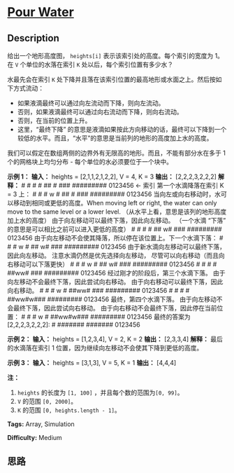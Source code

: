 # [Pour Water][title]

## Description

给出一个地形高度图， `heights[i]` 表示该索引处的高度。每个索引的宽度为 1。在 `V` 个单位的水落在索引 `K`
处以后，每个索引位置有多少水？

水最先会在索引 `K` 处下降并且落在该索引位置的最高地形或水面之上。然后按如下方式流动：

  * 如果液滴最终可以通过向左流动而下降，则向左流动。
  * 否则，如果液滴最终可以通过向右流动而下降，则向右流动。
  * 否则，在当前的位置上升。
  * 这里，“最终下降” 的意思是液滴如果按此方向移动的话，最终可以下降到一个较低的水平。而且，“水平”的意思是当前列的地形的高度加上水的高度。

我们可以假定在数组两侧的边界外有无限高的地形。而且，不能有部分水在多于 1 个的网格块上均匀分布 - 每个单位的水必须要位于一个块中。

**示例 1：**
            **输入：** heights = [2,1,1,2,1,2,2], V = 4, K = 3    **输出：** [2,2,2,3,2,2,2]    **解释：**    #       #    #       #    ##  # ###    #########     0123456    <- 索引        第一个水滴降落在索引 K = 3 上：        #       #    #   w   #    ##  # ###    #########     0123456            当向左或向右移动时，水可以移动到相同或更低的高度。When moving left or right, the water can only move to the same level or a lower level.    （从水平上看，意思是该列的地形高度加上水的高度）    由于向左移动可以最终下落，因此向左移动。    （一个水滴 “下落” 的意思是可以相比之前可以进入更低的高度）        #       #    #       #    ## w# ###    #########     0123456            由于向左移动不会使其降落，所以停在该位置上。下一个水滴下落：        #       #    #   w   #    ## w# ###    #########     0123456              由于新水滴向左移动可以最终下落，因此向左移动。    注意水滴仍然是优先选择向左移动，    尽管可以向右移动（而且向右移动可以下落更快）            #       #    #  w    #    ## w# ###    #########     0123456          #       #    #       #    ##ww# ###    #########     0123456          经过刚才的阶段后，第三个水滴下落。    由于向左移动不会最终下落，因此尝试向右移动。    由于向右移动可以最终下落，因此向右移动。            #       #    #   w   #    ##ww# ###    #########     0123456          #       #    #       #    ##ww#w###    #########     0123456          最终，第四个水滴下落。    由于向左移动不会最终下落，因此尝试向右移动。    由于向右移动不会最终下落，因此停在当前位置：        #       #    #   w   #    ##ww#w###    #########     0123456          最终的答案为 [2,2,2,3,2,2,2]:            #         #######      #######      0123456     

**示例 2：**
            **输入：** heights = [1,2,3,4], V = 2, K = 2    **输出：** [2,3,3,4]    **解释：**    最后的水滴落在索引 1 位置，因为继续向左移动不会使其下降到更低的高度。    

**示例 3：**
            **输入：** heights = [3,1,3], V = 5, K = 1    **输出：** [4,4,4]    

**注：**

  1. `heights` 的长度为 `[1, 100]` ，并且每个数的范围为`[0, 99]`。
  2. `V` 的范围 `[0, 2000]`。
  3. `K` 的范围 `[0, heights.length - 1]`。


**Tags:** Array, Simulation

**Difficulty:** Medium

## 思路

[title]: https://leetcode-cn.com/problems/pour-water
